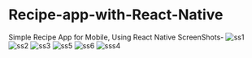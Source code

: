 # Recipe-app-with-React-Native
Simple Recipe App for Mobile, Using React Native 
ScreenShots-
![ss1](https://user-images.githubusercontent.com/34002165/169689592-074587b3-72aa-4e39-9c16-32440de1a47d.jpg)
![ss2](https://user-images.githubusercontent.com/34002165/169689600-285efc1b-8404-4036-ba77-5dc97c9a96c3.jpg)
![ss3](https://user-images.githubusercontent.com/34002165/169689603-1e2081d7-f42c-4433-9d7b-d4411b20db57.jpg)
![ss5](https://user-images.githubusercontent.com/34002165/169689605-90031bfe-5373-4c2e-8ec5-b5398c661327.jpg)
![ss6](https://user-images.githubusercontent.com/34002165/169689606-66b729ce-4621-4b4a-bd18-108fdbe6e9bc.jpg)
![sss4](https://user-images.githubusercontent.com/34002165/169689607-2bd5fe1f-0d5a-4885-bea7-6af93d2bcb7d.jpg)
